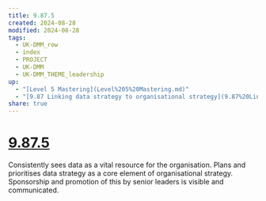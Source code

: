 ```yaml
---
title: 9.87.5
created: 2024-08-28
modified: 2024-08-28
tags:
  - UK-DMM_row
  - index
  - PROJECT
  - UK-DMM
  - UK-DMM_THEME_leadership
up:
  - "[Level 5 Mastering](Level%205%20Mastering.md)"
  - "[9.87 Linking data strategy to organisational strategy](9.87%20Linking%20data%20strategy%20to%20organisational%20strategy.md)"
share: true
---
```

# [9.87.5](9.87.5.md)

Consistently sees data as a vital resource for the organisation. Plans and prioritises data strategy as a core element of organisational strategy. Sponsorship and promotion of this by senior leaders is visible and communicated.
